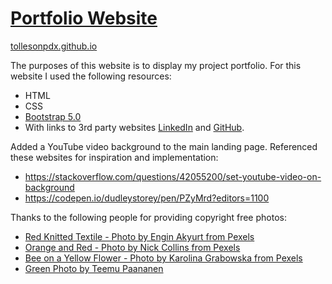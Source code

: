 # [Portfolio Website](tollesonpdx.github.io)
 [tollesonpdx.github.io](tollesonpdx.github.io)

The purposes of this website is to display my project portfolio.
For this website I used the following resources:

- HTML
- CSS
- [Bootstrap 5.0](https://getbootstrap.com/docs/5.0/)
- With links to 3rd party websites [LinkedIn](www.linkedin.com) and [GitHub](www.github.com).

Added a YouTube video background to the main landing page. Referenced these websites for inspiration and implementation:
- https://stackoverflow.com/questions/42055200/set-youtube-video-on-background
- https://codepen.io/dudleystorey/pen/PZyMrd?editors=1100

Thanks to the following people for providing copyright free photos:
- [Red Knitted Textile - Photo by Engin Akyurt from Pexels](https://www.pexels.com/photo/red-knitted-textile-1487712/)
- [Orange and Red - Photo by Nick Collins from Pexels](https://www.pexels.com/photo/orange-and-red-wallpaper-1293120/)
- [Bee on a Yellow Flower - Photo by Karolina Grabowska from Pexels](https://www.pexels.com/photo/bee-on-a-yellow-flower-5478145/)
- [Green Photo by Teemu Paananen](https://unsplash.com/photos/OOE4xAnBhKo)
